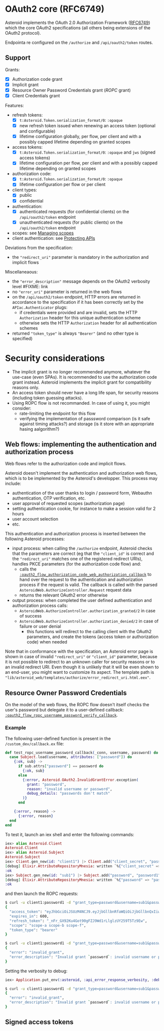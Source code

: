# OAuth2 core (RFC6749)

Asteroid implements the OAuth 2.0 Authorization Framework
([RFC6749](https://tools.ietf.org/html/rfc6749)) which the core OAuth2 specifications (all
others being extensions of the OAuth2 protocol).

Endpointa re configured on the `/authorize` and `/api/oauth2/token` routes.

## Support

Grants:
- [x] Authorization code grant
- [x] Implicit grant
- [x] Resource Owner Password Credentials grant (*ROPC* grant)
- [x] Client Credentials grant

Features:
- refresh tokens:
  - [x] `t:Asteroid.Token.serialization_format/0`: `:opaque`
  - [x] new refresh token issued when renewing an access token (optional and configurable)
  - [x] lifetime configuration globally, per flow, per client and with a possibly capped lifetime
  depending on granted scopes
- access tokens:
  - [x] `t:Asteroid.Token.serialization_format/0`: `:opaque` and `jws` (signed access tokens)
  - [x] lifetime configuration per flow, per client and with a possibly capped lifetime
  depending on granted scopes
- authorization code:
  - [x] `t:Asteroid.Token.serialization_format/0`: `:opaque`
  - [x] lifetime configuration per flow or per client
- client types:
  - [x] public
  - [x] confidential
- authentication:
  - [x] authenticated requests (for confidential clients) on the `/api/oauth2/token` endpoint
  - [x] unauthenticated requests (for public clients) on the `/api/oauth2/token` endpoint
- scopes: see [Managing scopes](managing-scopes.html)
- client authentication: see [Protecting APIs](protecting-apis.html)

Deviations from the specification:
- the `"redirect_uri"` parameter is mandatory in the authorization and implicit flows

Miscellaneaous:
- the `"error_description"` message depends on the OAuth2 verbosity level #FIXME: link
- no `"error_uri"` parameter is returned in the web flows
- on the `/api/oauth2/token` endpoint, HTTP errors are returned in accordance to the
specification if it has been correctly set by the `APIac.Authenticator` plugs:
  - if credentials were provided and are invalid, sets the HTTP `Authorization` header for this
  unique authentication scheme
  - otherwise sets the HTTP `Authorization` header for all authentication schemes
- returned `"token_type"` is always `"Bearer"` (and no other type is specified)

# Security considerations

- The implicit grant is no longer recommended anymore, whatever the use-case (even SPAs).
It is recommended to use the authorization code grant instead. Asteroid implements the implicit
grant for
compatibility reasons only.
- An access token should never have a long life span, for security reasons (including token
guessing attacks).
- Using ROPC flow is not recommanded. In case of using it, you might consider:
  - rate-limiting the endpoint for this flow
  - verifying the implementation of passsword comparison (is it safe against timing attacks?)
  and storage (is it store with an appropriate hasing aalgorithm?)

## Web flows: implementing the authentication and authorization process

Web flows refer to the authorization code and implicit flows.

Asteroid doesn't implement the authentication and authorization web flows, which is to be
implemented by the Asteroid's developper. This process may include:
- authentication of the user thanks to login / password form, Webauthn authentication, OTP
verification, etc.
- user approval of requested scopes (authorization page)
- setting authentication cookie, for instance to make a session valid for 2 hours
- user account selection
- etc.

This authentication and authorization process is inserted between the following Asteroid
processes:
- input process: when calling the `/authorize` endpoint, Asteroid checks that the parameters are
correct (eg that the `"client_id"` is correct and the `"redirect_uri"` matches one of the
registered redirect URIs), handles PKCE parameters (for the authorization code flow) and:
  - calls the [`:oauth2_flow_authorization_code_web_authorization_callback`](Asteroid.Config.html#module-oauth2_flow_authorization_code_web_authorization_callback)
  to hand over the request to the authentication and authorization process if the request is
  valid. The callback is called with the parsed
  `AsteroidWeb.AuthorizeController.Request` request data
  - returns the relevant OAuth2 error otherwise
- output process: when completed the user defined authentication and authorization process calls:
  - `AsteroidWeb.AuthorizeController.authorization_granted/2` in case of success
  - `AsteroidWeb.AuthorizeController.authorization_denied/2` in case of failure or user denial
    - this functions will redirect to the calling client with the OAuth2 parameters, and create
    the tokens (access token or authorization code) when needed

Note that in conformance with the specification, an Asteroid error page is shown in case of
invalid `"redirect_uri"` or `"client_id"` parameter, because it is not possible to redirect to
an unknown caller for security reasons or to an invalid redirect URI. Even though it is unlikely
that it will be even shown to an end-user, you might want to customize its aspect. The template
path is `"lib/asteroid_web/templates/authorize/error_redirect_uri.html.eex"`.

## Resource Owner Password Credentials

On the model of the web flows, the ROPC flow doesn't itself checks the user's password but
delegate it to a user-defined callback:
[`:oauth2_flow_ropc_username_password_verify_callback`](Asteroid.Config.html#module-oauth2_flow_ropc_username_password_verify_callback).

### Example

The following user-defined function is present in the `/custom_dev/callback.ex` file:

```elixir
def test_ropc_username_password_callback(_conn, username, password) do
  case Subject.load(username, attributes: ["password"]) do
    {:ok, sub} ->
      if sub.attrs["password"] == password do
        {:ok, sub}
      else
        {:error, Asteroid.OAuth2.InvalidGrantError.exception(
          grant: "password",
          reason: "invalid username or password",
          debug_details: "passwords don't match"
        )}
      end

    {:error, reason} ->
      {:error, reason}
  end
end
```

To test it, launch an iex shell and enter the following commands:

```elixir
iex> alias Asteroid.Client
Asteroid.Client
iex> alias Asteroid.Subject
Asteroid.Subject
iex> Client.gen_new(id: "client1") |> Client.add("client_secret", "password1") |> Client.add("grant_types", ["password"]) |> Client.store()
[debug] Elixir.AttributeRepositoryMnesia: written `%{"client_secret" => "password1", "grant_types" => ["password"]}` for resource_id `"client1"` of instance client
:ok
iex> Subject.gen_new(id: "sub1") |> Subject.add("password", "password1") |> Subject.store()
[debug] Elixir.AttributeRepositoryMnesia: written `%{"password" => "password1"}` for resource_id `"sub1"` of instance subject
:ok
```

and then launch the ROPC requests:

```bash
$ curl -u client1:password1 -d "grant_type=password&username=sub1&password=password1" http://localhost:4000/api/oauth2/token | jq
{
  "access_token": "eyJhbGciOiJSUzM4NCJ9.eyJjbGllbnRfaWQiOiJjbGllbnQxIiwiZXhwIjoxNTYxMDQ2MTQyLCJpYXQiOjE1NjEwNDU1NDIsImlzcyI6Imh0dHA6Ly9sb2NhbGhvc3Q6NDAwMCIsInNjb3BlIjpbInNjb3BlLWEiLCJzY29wZS1iIiwic2NvcGUtZiJdLCJzdWIiOiJzdWIxIn0.YfPVdERzEFbsp8HJD-86Zg41zbt1jlvV1hIr2nhDNHNTQundMKeW8rLZp1KVk1xfEDUK8jKfgnuV_G-68ACSMk03SBng4FjByVa7slLrStNCdQoSK0F1XTxjv4z94f1ScZ8zB3dQoDKaWjB83-ZFBGsdghCFSEs31yZaOt3OebgoiVrEoNjjzEc_vqhU8zD4m4HrJxCOEFYYSs4ql-nTMePTH5_ii7qH9G9PcOYXZcf-KtisFd3cYjGivybjT_CH0fBnFEsyBGu38MIKpm1i8lJ6fiNlDXRPZV-1hhcbrQ9xRe-pt-cS34ulLo2LttwssOBknqz2rJGHYg7ybSPKPQ",
  "expires_in": 600,
  "refresh_token": "_nFr_GX92Ku4Got90gFZJ9Wd1rLlglzUY259T5Tz9Ew",
  "scope": "scope-a scope-b scope-f",
  "token_type": "bearer"
}

$ curl -u client1:password1 -d "grant_type=password&username=sub1&password=wrongpassword" http://localhost:4000/api/oauth2/token | jq
{
  "error": "invalid_grant",
  "error_description": "Invalid grant `password`: invalid username or password"
}
```

Setting the verbosity to debug:

```elixir
iex> Application.put_env(:asteroid, :api_error_response_verbosity, :debug)
```

```bash
$ curl -u client1:password1 -d "grant_type=password&username=sub1&password=wrongpassword" http://localhost:4000/api/oauth2/token | jq
{
  "error": "invalid_grant",
  "error_description": "Invalid grant `password`: invalid username or password (passwords don't match)"
}
```

## Signed access tokens
